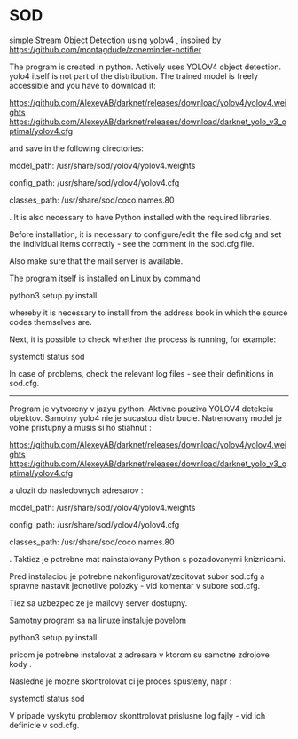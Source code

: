 # SOD
simple Stream Object Detection using yolov4 , 
inspired by https://github.com/montagdude/zoneminder-notifier

The program is created in python. Actively uses YOLOV4 object detection. yolo4 itself is not part of the distribution. The trained model is freely accessible and you have to download it:

https://github.com/AlexeyAB/darknet/releases/download/yolov4/yolov4.weights
https://github.com/AlexeyAB/darknet/releases/download/darknet_yolo_v3_optimal/yolov4.cfg

and save in the following directories:

model_path: /usr/share/sod/yolov4/yolov4.weights

config_path: /usr/share/sod/yolov4/yolov4.cfg

classes_path: /usr/share/sod/coco.names.80

. It is also necessary to have Python installed with the required libraries.

Before installation, it is necessary to configure/edit the file
sod.cfg and set the individual items correctly - see the comment in the sod.cfg file.

Also make sure that the mail server is available.

The program itself is installed on Linux by command

python3 setup.py install

whereby it is necessary to install from the address book in which the source codes themselves are.

Next, it is possible to check whether the process is running, for example:

systemctl status sod

In case of problems, check the relevant log files - see their definitions in sod.cfg.



----------------------------------------------------------------------------------------

Program je vytvoreny v jazyu python. Aktivne pouziva YOLOV4 detekciu objektov. Samotny yolo4 nie je sucastou distribucie. Natrenovany model je volne pristupny a musis si ho stiahnut :

https://github.com/AlexeyAB/darknet/releases/download/yolov4/yolov4.weights
https://github.com/AlexeyAB/darknet/releases/download/darknet_yolo_v3_optimal/yolov4.cfg

a ulozit do nasledovnych adresarov :

model_path: /usr/share/sod/yolov4/yolov4.weights

config_path: /usr/share/sod/yolov4/yolov4.cfg

classes_path: /usr/share/sod/coco.names.80

. Taktiez je potrebne mat nainstalovany Python s pozadovanymi kniznicami.

Pred instalaciou je potrebne nakonfigurovat/zeditovat subor 
sod.cfg a spravne nastavit jednotlive polozky - vid komentar v subore sod.cfg. 

Tiez sa uzbezpec ze je mailovy server dostupny.

Samotny program sa na linuxe instaluje povelom 

python3 setup.py install

pricom je potrebne instalovat z adresara v ktorom su samotne zdrojove kody .

Nasledne je mozne skontrolovat ci je proces spusteny, napr : 

systemctl status  sod

V pripade vyskytu problemov skonttrolovat prislusne log fajly - vid ich definicie v sod.cfg.